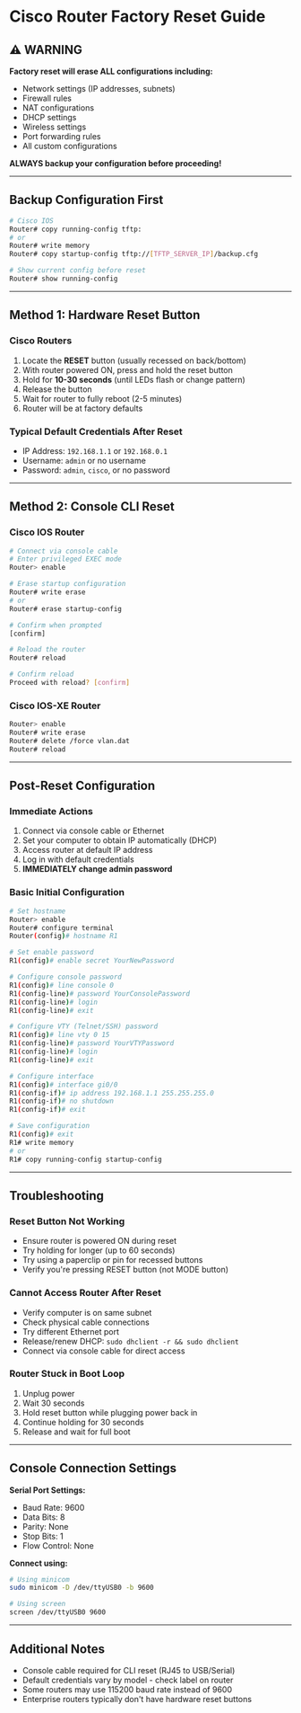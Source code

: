 # Cisco Router Factory Reset Guide

## ⚠️ WARNING
**Factory reset will erase ALL configurations including:**
- Network settings (IP addresses, subnets)
- Firewall rules
- NAT configurations
- DHCP settings
- Wireless settings
- Port forwarding rules
- All custom configurations

**ALWAYS backup your configuration before proceeding!**

---

## Backup Configuration First

```bash
# Cisco IOS
Router# copy running-config tftp:
# or
Router# write memory
Router# copy startup-config tftp://[TFTP_SERVER_IP]/backup.cfg

# Show current config before reset
Router# show running-config
```

---

## Method 1: Hardware Reset Button

### Cisco Routers
1. Locate the **RESET** button (usually recessed on back/bottom)
2. With router powered ON, press and hold the reset button
3. Hold for **10-30 seconds** (until LEDs flash or change pattern)
4. Release the button
5. Wait for router to fully reboot (2-5 minutes)
6. Router will be at factory defaults

### Typical Default Credentials After Reset
- IP Address: `192.168.1.1` or `192.168.0.1`
- Username: `admin` or no username
- Password: `admin`, `cisco`, or no password

---

## Method 2: Console CLI Reset

### Cisco IOS Router
```bash
# Connect via console cable
# Enter privileged EXEC mode
Router> enable

# Erase startup configuration
Router# write erase
# or
Router# erase startup-config

# Confirm when prompted
[confirm]

# Reload the router
Router# reload

# Confirm reload
Proceed with reload? [confirm]
```

### Cisco IOS-XE Router
```bash
Router> enable
Router# write erase
Router# delete /force vlan.dat
Router# reload
```

---

## Post-Reset Configuration

### Immediate Actions
1. Connect via console cable or Ethernet
2. Set your computer to obtain IP automatically (DHCP)
3. Access router at default IP address
4. Log in with default credentials
5. **IMMEDIATELY change admin password**

### Basic Initial Configuration

```bash
# Set hostname
Router> enable
Router# configure terminal
Router(config)# hostname R1

# Set enable password
R1(config)# enable secret YourNewPassword

# Configure console password
R1(config)# line console 0
R1(config-line)# password YourConsolePassword
R1(config-line)# login
R1(config-line)# exit

# Configure VTY (Telnet/SSH) password
R1(config)# line vty 0 15
R1(config-line)# password YourVTYPassword
R1(config-line)# login
R1(config-line)# exit

# Configure interface
R1(config)# interface gi0/0
R1(config-if)# ip address 192.168.1.1 255.255.255.0
R1(config-if)# no shutdown
R1(config-if)# exit

# Save configuration
R1(config)# exit
R1# write memory
# or
R1# copy running-config startup-config
```

---

## Troubleshooting

### Reset Button Not Working
- Ensure router is powered ON during reset
- Try holding for longer (up to 60 seconds)
- Try using a paperclip or pin for recessed buttons
- Verify you're pressing RESET button (not MODE button)

### Cannot Access Router After Reset
- Verify computer is on same subnet
- Check physical cable connections
- Try different Ethernet port
- Release/renew DHCP: `sudo dhclient -r && sudo dhclient`
- Connect via console cable for direct access

### Router Stuck in Boot Loop
1. Unplug power
2. Wait 30 seconds
3. Hold reset button while plugging power back in
4. Continue holding for 30 seconds
5. Release and wait for full boot

---

## Console Connection Settings

**Serial Port Settings:**
- Baud Rate: 9600
- Data Bits: 8
- Parity: None
- Stop Bits: 1
- Flow Control: None

**Connect using:**
```bash
# Using minicom
sudo minicom -D /dev/ttyUSB0 -b 9600

# Using screen
screen /dev/ttyUSB0 9600
```

---

## Additional Notes

- Console cable required for CLI reset (RJ45 to USB/Serial)
- Default credentials vary by model - check label on router
- Some routers may use 115200 baud rate instead of 9600
- Enterprise routers typically don't have hardware reset buttons
